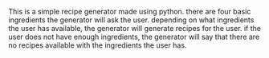 This is a simple recipe generator made using python.
there are four basic ingredients the generator will ask the user.
depending on what ingredients the user has available, the generator will generate recipes for the user. if the user does not have enough ingredients, the generator will say that there are no recipes available with the ingredients the user has.